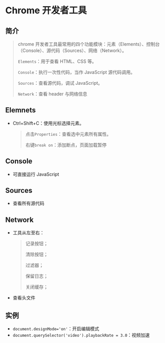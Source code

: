 <!--
title: Chrome_F12
sort:
-->

# Chrome 开发者工具

## 简介

> chrome 开发者工具最常用的四个功能模块：元素（Elements）、控制台（Console）、源代码（Sources）、网络（Network）。
>
> `Elements`：用于查看 HTML、CSS 等。
>
> `Console`：执行一次性代码，当作 JavaScript 源代码调用。
>
> `Sources`：查看源代码，调试 JavaScript。
>
> `Network`：查看 header 与网络信息

## Elemnets

- Ctrl+Shift+C：使用光标选择元素。

  > 点击`Properties`：查看选中元素所有属性。
  >
  > 右键`break on`：添加断点，页面加载暂停

## Console

- 可直接运行 JavaScript

## Sources

- 查看所有源代码

## Network

- 工具从左至右：

  > 记录按钮；
  >
  > 清除按钮；
  >
  > 过滤器；
  >
  > 保留日志；
  >
  > 关闭缓存；

- 查看头文件

## 实例

- `document.designMode='on'`：开启编辑模式
- `document.querySelector('video').playbackRate = 3.0`：视频加速
